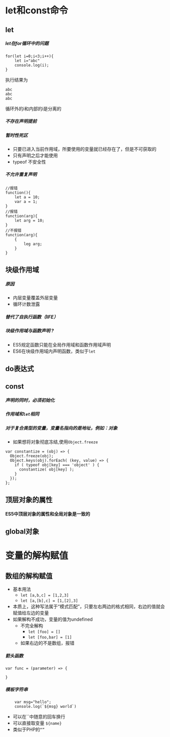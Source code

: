 # let和const命令
## let
##### let在for循环中的问题
```
for(let i=0;i<3;i++){
	let i="abc"
	console.log(i);
}
```
执行结果为

```
abc
abc
abc
```
循环外的i和内部的i是分离的
##### 不存在声明提前
##### 暂时性死区
- 只要已进入当前作用域，所要使用的变量就已经存在了，但是不可获取的
- 只有声明之后才能使用
- typeof 不安全性
##### 不允许重复声明
```
//报错
function(){
	let a = 10;
	var a = 1;
}
//报错
function(arg){
	let arg = 10;
}
//不报错
function(arg){
	{
		leg arg;
	}
}
```

## 块级作用域
##### 原因
- 内层变量覆盖外层变量
- 循环计数泄露

##### 替代了自执行函数（IIFE）
##### 块级作用域与函数声明 *?*
- ES5规定函数只能在全局作用域和函数作用域声明
- ES6在块级作用域内声明函数，类似于`let`

## do表达式
## const
##### 声明的同时，必须初始化
##### 作用域和`let`相同
##### 对于复合类型的变量，变量名指向的是*地址*，例如：对象
- 如果想将对象彻底冻结,使用`Object.freeze`

```
var constantize = (obj) => {
  Object.freeze(obj);
  Object.keys(obj).forEach( (key, value) => {
    if ( typeof obj[key] === 'object' ) {
      constantize( obj[key] );
    }
  });
};
```

## 顶层对象的属性
#### ES5中顶层对象的属性和全局对象是一致的

## global对象

# 变量的解构赋值
## 数组的解构赋值
- 基本用法
	+ `let [a,b,c] = [1,2,3]`
	+ `let [a,[b],c] = [1,[2],3]`
- 本质上，这种写法属于“模式匹配”，只要左右两边的格式相同，右边的值就会赋值给左边的变量
- 如果解构不成功，变量的值为undefined
	+ 不完全解构
		* `let [foo] = []`
		* `let [foo,bar] = [1]`
	+ 如果右边的不是数组，报错









##### 箭头函数

```
var func = (parameter) => {
	
}
```

##### 模板字符串
```
	var msg="hello";
	console.log(`${msg} world`)
```

- 可以在``中随意的回车换行
- 可以直接取变量 `${name}`
- 类似于PHP的`“”`
